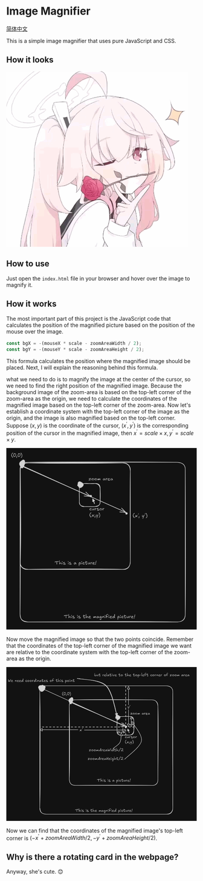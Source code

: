 # Image Magnifier

[简体中文](readme-cn.md)

This is a simple image magnifier that uses pure JavaScript and CSS. 

## How it looks

<img src=".assets/magnifier.gif" alt="Image Magnifier" width="480px">

## How to use

Just open the `index.html` file in your browser and hover over the image to magnify it.

## How it works

The most important part of this project is the JavaScript code that calculates the position of the magnified picture based on the position of the mouse over the image.

```javascript
const bgX = -(mouseX * scale - zoomAreaWidth / 2);
const bgY = -(mouseY * scale - zoomAreaHeight / 2);
```
<!-- 这个式子计算放大后的图像应当放置的位置。接下来我将解释这个式子的推理过程。 -->
This formula calculates the position where the magnified image should be placed. Next, I will explain the reasoning behind this formula.

<!-- 需要做的事是以指针为中心放大图像，所以需要为放大后的图像找到合适的放置位置。因为放大区域的背景图片是基于放大区域的左上角为原点，所以必须计算放大后的图像以放大区域左上角为零点的坐标。现在先以图片左上角为零点建立坐标系，而图像也基于左上角放大。假设(x,y)是指针的坐标，(x',y')是放大后图像中对应的指针位置，那么x'=scale*x, y'=scale*y。 -->
what we need to do is to magnify the image at the center of the cursor, so we need to find the right position of the magnified image. Because the background image of the zoom-area is based on the top-left corner of the zoom-area as the origin, we need to calculate the coordinates of the magnified image based on the top-left corner of the zoom-area. Now let's establish a coordinate system with the top-left corner of the image as the origin, and the image is also magnified based on the top-left corner. Suppose $(x,y)$ is the coordinate of the cursor, $(x^{'},y^{'})$ is the corresponding position of the cursor in the magnified image, then $x^{'}=scale\times x, y^{'}=scale\times y$.

![figure_1](.assets/figure_1.png)


Now move the magnified image so that the two points coincide. Remember that the coordinates of the top-left corner of the magnified image we want are relative to the coordinate system with the top-left corner of the zoom-area as the origin.

![figure_2](.assets/figure_2.png)

Now we can find that the coordinates of the magnified image's top-left corner is $(-x^{'}+zoomAreaWidth/2, -y^{'}+zoomAreaHeight/2)$.

<!-- 为什么网页里有一张旋转的卡片 -->
## Why is there a rotating card in the webpage?

Anyway, she's cute. 😊
